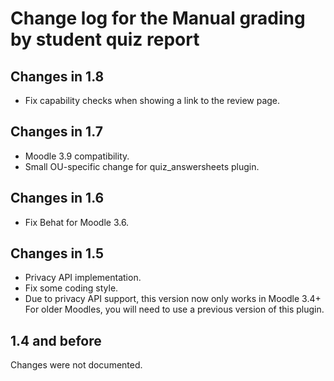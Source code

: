 # Change log for the Manual grading by student quiz report

## Changes in 1.8

* Fix capability checks when showing a link to the review page.


## Changes in 1.7

* Moodle 3.9 compatibility.
* Small OU-specific change for quiz_answersheets plugin.


## Changes in 1.6

* Fix Behat for Moodle 3.6.


## Changes in 1.5

* Privacy API implementation.
* Fix some coding style.
* Due to privacy API support, this version now only works in Moodle 3.4+
  For older Moodles, you will need to use a previous version of this plugin.


## 1.4 and before

Changes were not documented.
